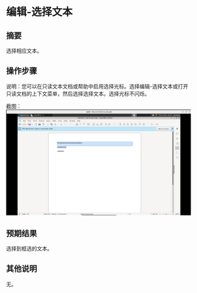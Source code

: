 # 编辑-选择文本

## 摘要

选择相应文本。

## 操作步骤

说明：您可以在只读文本文档或帮助中启用选择光标。选择编辑-选择文本或打开只读文档的上下文菜单，然后选择选择文本。选择光标不闪烁。

截图：![image](./images/z28.png)

## 预期结果

选择到框选的文本。

## 其他说明

无。

